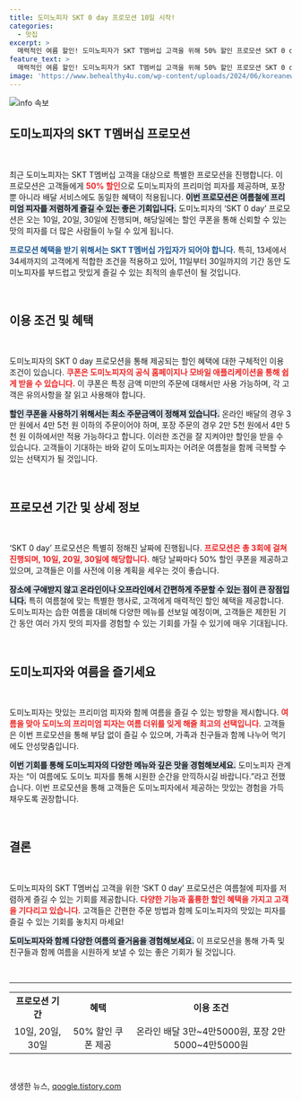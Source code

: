 ```yaml
---
title: 도미노피자 SKT 0 day 프로모션 10일 시작!
categories:
  - 맛집
excerpt: >
  매력적인 여름 할인! 도미노피자가 SKT T멤버십 고객을 위해 50% 할인 프로모션 SKT 0 day를 8월 10일, 20일, 30일에 진행합니다. 프리미엄 피자를 더욱 실속 있게 즐길 절호의 기회!
feature_text: >
  매력적인 여름 할인! 도미노피자가 SKT T멤버십 고객을 위해 50% 할인 프로모션 SKT 0 day를 8월 10일, 20일, 30일에 진행합니다. 프리미엄 피자를 더욱 실속 있게 즐길 절호의 기회!
image: 'https://www.behealthy4u.com/wp-content/uploads/2024/06/koreanews.jpg'
---
```


<p><img src="https://www.behealthy4u.com/wp-content/uploads/2024/06/koreanews.jpg" alt="info 속보" /></p>

<h2 data-ke-size="size26">도미노피자의 SKT T멤버십 프로모션</h2>

<p data-ke-size="size16">&nbsp;</p>

<p>최근 도미노피자는 SKT T멤버십 고객을 대상으로 특별한 프로모션을 진행합니다. 이 프로모션은 고객들에게 <b><span style="color: #ee2323;">50% 할인</span></b>으로 도미노피자의 프리미엄 피자를 제공하며, 포장뿐 아니라 배달 서비스에도 동일한 혜택이 적용됩니다. <b><span style="background-color: #21538527;">이번 프로모션은 여름철에 프리미엄 피자를 저렴하게 즐길 수 있는 좋은 기회입니다.</span></b> 도미노피자의 ‘SKT 0 day’ 프로모션은 오는 10일, 20일, 30일에 진행되며, 해당일에는 할인 쿠폰을 통해 신뢰할 수 있는 맛의 피자를 더 많은 사람들이 누릴 수 있게 됩니다. </p>

<p><b><span style="color: #1a5490;">프로모션 혜택을 받기 위해서는 SKT T멤버십 가입자가 되어야 합니다.</span></b> 특히, 13세에서 34세까지의 고객에게 적합한 조건을 적용하고 있어, 11일부터 30일까지의 기간 동안 도미노피자를 부드럽고 맛있게 즐길 수 있는 최적의 솔루션이 될 것입니다.</p>

<p data-ke-size="size16">&nbsp;</p>

<h2 data-ke-size="size26">이용 조건 및 혜택</h2>

<p data-ke-size="size16">&nbsp;</p>

<p>도미노피자의 SKT 0 day 프로모션을 통해 제공되는 할인 혜택에 대한 구체적인 이용 조건이 있습니다. <b><span style="color: #ee2323;">쿠폰은 도미노피자의 공식 홈페이지나 모바일 애플리케이션을 통해 쉽게 받을 수 있습니다.</span></b> 이 쿠폰은 특정 금액 미만의 주문에 대해서만 사용 가능하며, 각 고객은 유의사항을 잘 읽고 사용해야 합니다. </p>

<p><b><span style="background-color: #21538527;">할인 쿠폰을 사용하기 위해서는 최소 주문금액이 정해져 있습니다.</span></b> 온라인 배달의 경우 3만 원에서 4만 5천 원 이하의 주문이어야 하며, 포장 주문의 경우 2만 5천 원에서 4만 5천 원 이하에서만 적용 가능하다고 합니다. 이러한 조건을 잘 지켜야만 할인을 받을 수 있습니다. 고객들이 기대하는 바와 같이 도미노피자는 어려운 여름철을 함께 극복할 수 있는 선택지가 될 것입니다.</p>

<p data-ke-size="size16">&nbsp;</p>

<h2 data-ke-size="size26">프로모션 기간 및 상세 정보</h2>

<p data-ke-size="size16">&nbsp;</p>

<p>‘SKT 0 day’ 프로모션은 특별히 정해진 날짜에 진행됩니다. <b><span style="color: #ee2323;">프로모션은 총 3회에 걸쳐 진행되며, 10일, 20일, 30일에 해당합니다.</span></b> 해당 날짜마다 50% 할인 쿠폰을 제공하고 있으며, 고객들은 이를 사전에 이용 계획을 세우는 것이 좋습니다. </p>

<p><b><span style="background-color: #21538527;">장소에 구애받지 않고 온라인이나 오프라인에서 간편하게 주문할 수 있는 점이 큰 장점입니다.</span></b> 특히 여름철에 맞는 특별한 행사로, 고객에게 매력적인 할인 혜택을 제공합니다. 도미노피자는 습한 여름을 대비해 다양한 메뉴를 선보일 예정이며, 고객들은 제한된 기간 동안 여러 가지 맛의 피자를 경험할 수 있는 기회를 가질 수 있기에 매우 기대됩니다. </p>

<p data-ke-size="size16">&nbsp;</p>

<h2 data-ke-size="size26">도미노피자와 여름을 즐기세요</h2>

<p data-ke-size="size16">&nbsp;</p>

<p>도미노피자는 맛있는 프리미엄 피자와 함께 여름을 즐길 수 있는 방향을 제시합니다. <b><span style="color: #ee2323;">여름을 맞아 도미노의 프리미엄 피자는 여름 더위를 잊게 해줄 최고의 선택입니다.</span></b> 고객들은 이번 프로모션을 통해 부담 없이 즐길 수 있으며, 가족과 친구들과 함께 나누어 먹기에도 안성맞춤입니다. </p>

<p><b><span style="background-color: #21538527;">이번 기회를 통해 도미노피자의 다양한 메뉴와 깊은 맛을 경험해보세요.</span></b> 도미노피자 관계자는 “이 여름에도 도미노 피자를 통해 시원한 순간을 만끽하시길 바랍니다.”라고 전했습니다. 이번 프로모션을 통해 고객들은 도미노피자에서 제공하는 맛있는 경험을 가득 채우도록 권장합니다.</p>

<p data-ke-size="size16">&nbsp;</p>

<h2 data-ke-size="size26">결론</h2>

<p data-ke-size="size16">&nbsp;</p>

<p>도미노피자의 SKT T멤버십 고객을 위한 ‘SKT 0 day’ 프로모션은 여름철에 피자를 저렴하게 즐길 수 있는 기회를 제공합니다. <b><span style="color: #ee2323;">다양한 기능과 훌륭한 할인 혜택을 가지고 고객을 기다리고 있습니다.</span></b> 고객들은 간편한 주문 방법과 함께 도미노피자의 맛있는 피자를 즐길 수 있는 기회를 놓치지 마세요! </p>

<p><b><span style="background-color: #21538527;">도미노피자와 함께 다양한 여름의 즐거움을 경험해보세요.</span></b> 이 프로모션을 통해 가족 및 친구들과 함께 여름을 시원하게 보낼 수 있는 좋은 기회가 될 것입니다. </p>

<p data-ke-size="size16">&nbsp;</p>

<hr />

<table style="width: 100%; border-collapse: collapse;">
    <tr>
        <td style="text-align: center; height: 17px;"><b>프로모션 기간</b></td>
        <td style="text-align: center; height: 17px;"><b>혜택</b></td>
        <td style="text-align: center; height: 17px;"><b>이용 조건</b></td>
    </tr>
    <tr>
        <td style="text-align: center; height: 17px;">10일, 20일, 30일</td>
        <td style="text-align: center; height: 17px;">50% 할인 쿠폰 제공</td>
        <td style="text-align: center; height: 17px;">온라인 배달 3만~4만5000원, 포장 2만5000~4만5000원</td>
    </tr>
</table>

<p data-ke-size="size16">&nbsp;</p>
생생한 뉴스, <a href="https://qoogle.tistory.com" rel="dofollow">qoogle.tistory.com</a>


